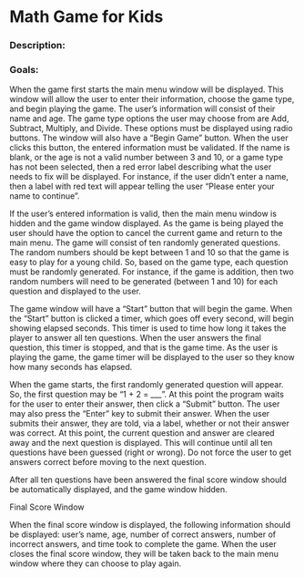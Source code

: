 <h1>Math Game for Kids</h1>

<h3>Description:</h3>

<h3>Goals:</h3>

When the game first starts the main menu window will be displayed.  This window will allow the user to enter their information, choose the game type, and begin playing the game.  The user’s information will consist of their name and age.  The game type options the user may choose from are Add, Subtract, Multiply, and Divide.  These options must be displayed using radio buttons.  The window will also have a “Begin Game” button.  When the user clicks this button, the entered information must be validated.  If the name is blank, or the age is not a valid number between 3 and 10, or a game type has not been selected, then a red error label describing what the user needs to fix will be displayed.  For instance, if the user didn’t enter a name, then a label with red text will appear telling the user “Please enter your name to continue”.

If the user’s entered information is valid, then the main menu window is hidden and the game window displayed.  As the game is being played the user should have the option to cancel the current game and return to the main menu.  The game will consist of ten randomly generated questions.  The random numbers should be kept between 1 and 10 so that the game is easy to play for a young child.  So, based on the game type, each question must be randomly generated.  For instance, if the game is addition, then two random numbers will need to be generated (between 1 and 10) for each question and displayed to the user. 

The game window will have a “Start” button that will begin the game.  When the “Start” button is clicked a timer, which goes off every second, will begin showing elapsed seconds.  This timer is used to time how long it takes the player to answer all ten questions.  When the user answers the final question, this timer is stopped, and that is the game time.  As the user is playing the game, the game timer will be displayed to the user so they know how many seconds has elapsed.

When the game starts, the first randomly generated question will appear.  So, the first question may be “1 + 2 = ___”.  At this point the program waits for the user to enter their answer, then click a “Submit” button.  The user may also press the “Enter” key to submit their answer.  When the user submits their answer, they are told, via a label, whether or not their answer was correct.  At this point, the current question and answer are cleared away and the next question is displayed.  This will continue until all ten questions have been guessed (right or wrong).  Do not force the user to get answers correct before moving to the next question.

After all ten questions have been answered the final score window should be automatically displayed, and the game window hidden. 

Final Score Window

When the final score window is displayed, the following information should be displayed: user’s name, age, number of correct answers, number of incorrect answers, and time took to complete the game.  When the user closes the final score window, they will be taken back to the main menu window where they can choose to play again.
